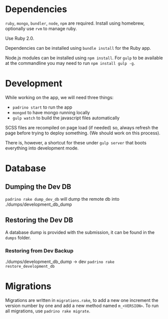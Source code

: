 # Dependencies

`ruby`, `mongo`, `bundler`, `node`, `npm` are required. Install using homebrew, optionally use `rvm` to manage ruby.

Use Ruby 2.0.

Dependencies can be installed using `bundle install` for the Ruby app.

Node.js modules can be installed using `npm install`. For `gulp` to be available at the commandline you may need to run `npm install gulp -g`.

# Development

While working on the app, we will need three things:

- `padrino start` to run the app
- `mongod` to have mongo running locally
- `gulp watch` to build the javascript files automatically

SCSS files are recompiled on page load (if needed) so, always refresh the page before trying to deploy something. (We should work on this process).

There is, however, a shortcut for these under `gulp server` that boots everything into development mode.

# Database

## Dumping the Dev DB

`padrino rake dump_dev_db` will dump the remote db into ./dumps/development_db_dump

## Restoring the Dev DB

A database dump is provided with the submission, it can be found in the `dumps` folder.

### Restoring from Dev Backup

./dumps/development_db_dump -> dev `padrino rake restore_development_db`

# Migrations

Migrations are written in `migrations.rake`, to add a new one increment the version number by one and add a new method named `m_<VERSION>`. To run all migrations, use `padrino rake migrate`.
